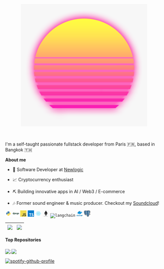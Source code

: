 <p align="center"><img width="80%" src="./assets/vaporwave.png" /></p>

<br />

I'm a self-taught passionate fullstack developer from Paris 🇫🇷, based in Bangkok 🇹🇭

**About me**

- 💼 Software Developer at [Newlogic](https://newlogic.com/)

- 📈 Cryptocurrency enthusiast

- ⛏️ Building innovative apps in AI / Web3 / E-commerce

- 🎶 Former sound engineer & music producer. Checkout my [Soundcloud](https://soundcloud.com/madgik/tracks)!

<code><img height="20" alt="python" src="https://raw.githubusercontent.com/github/explore/80688e429a7d4ef2fca1e82350fe8e3517d3494d/topics/python/python.png"></code>
<code><img height="20" alt="django" src="https://raw.githubusercontent.com/github/explore/80688e429a7d4ef2fca1e82350fe8e3517d3494d/topics/django/django.png"></code>
<code><img height="20" alt="javascript" src="https://raw.githubusercontent.com/github/explore/80688e429a7d4ef2fca1e82350fe8e3517d3494d/topics/javascript/javascript.png"></code>
<code><img height="20" alt="javascript" src="https://raw.githubusercontent.com/github/explore/80688e429a7d4ef2fca1e82350fe8e3517d3494d/topics/typescript/typescript.png"></code>
<code><img height="20" alt="react" src="https://raw.githubusercontent.com/github/explore/80688e429a7d4ef2fca1e82350fe8e3517d3494d/topics/react/react.png"></code>
<code><img height="20" alt="solidity" src="https://raw.githubusercontent.com/github/explore/80688e429a7d4ef2fca1e82350fe8e3517d3494d/topics/ethereum/ethereum.png"></code>
<code><img height="20" alt="langchain" src="https://framerusercontent.com/images/fiyH75YYr8PgRjfbVualMdYW8.png"></code>
<code><img height="20" alt="docker" src="https://raw.githubusercontent.com/github/explore/80688e429a7d4ef2fca1e82350fe8e3517d3494d/topics/docker/docker.png"></code>
<code><img height="20" alt="postgresql" src="https://raw.githubusercontent.com/github/explore/80688e429a7d4ef2fca1e82350fe8e3517d3494d/topics/postgresql/postgresql.png"></code>

|<img align="center" src="https://github-readme-stats-eta-flax-90.vercel.app/api?username=FlorianMgs&show_icons=true&include_all_commits=true&theme=transparent&hide_border=true" /> | <img align="center" src="https://github-readme-stats-eta-flax-90.vercel.app/api/top-langs/?username=FlorianMgs&layout=compact&theme=transparent&hide_border=true" /> |
| ------------- | ------------- |

#### Top Repositories

<a href="https://github.com/FlorianMgs/gpt4-image-api">
  <img align="center" src="https://github-readme-stats-eta-flax-90.vercel.app/api/pin/?username=FlorianMgs&repo=gpt4-image-api&theme=transparent" />
</a>
<a href="https://github.com/FlorianMgs/ask-llm">
  <img align="center" src="https://github-readme-stats-eta-flax-90.vercel.app/api/pin/?username=FlorianMgs&repo=ask-llm&theme=transparent" />
</a>

[![spotify-github-profile](https://spotify-github-profile.vercel.app/api/view?uid=31ixp2qkqymyu7ij35cbe47hftdm&cover_image=true&theme=default&show_offline=false&background_color=121212&interchange=false&bar_color=53b14f&bar_color_cover=true)](https://spotify-github-profile.vercel.app/api/view?uid=31ixp2qkqymyu7ij35cbe47hftdm&redirect=true)